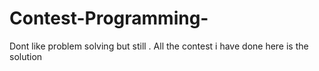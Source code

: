 # Contest-Programming-
Dont like problem solving but still . All the contest i have done here is the solution
